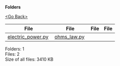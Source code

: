 **Folders**

[&lt;Go Back&gt;](../right.html)

  

<table><thead><tr class="header"><th><strong>File</strong></th><th><strong>File</strong></th><th><strong>File</strong></th><th><strong>File</strong></th></tr></thead><tbody><tr class="odd"><td><a href="electric_power.py">electric_power.py</a> </td><td><a href="ohms_law.py">ohms_law.py</a> </td><td></td><td></td></tr></tbody></table>

Folders: 1  
Files: 2  
Size of all files: 3410 KB
